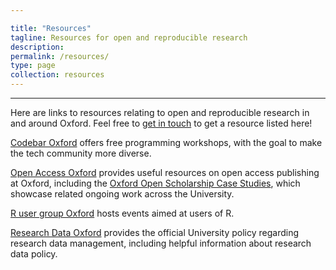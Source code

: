 ```yaml
---

title: "Resources"
tagline: Resources for open and reproducible research
description:
permalink: /resources/
type: page
collection: resources
---
```


---

Here are links to resources relating to open and reproducible research
in and around Oxford. Feel free to <a href="{{ '/get-involved' |
relative_url }}">get in touch</a> to get a resource listed here!

[Codebar Oxford](https://codebar.io/) offers free programming
workshops, with the goal to make the tech community more diverse.

[Open Access Oxford](http://openaccess.ox.ac.uk) provides useful
resources on open access publishing at Oxford, including the [Oxford
Open Scholarship Case
Studies](http://openaccess.ox.ac.uk/2019/07/22/open-scholarship-at-oxford-case-studies/),
which showcase related ongoing work across the University.

[R user group Oxford](https://r-oxford.github.io/) hosts events aimed
at users of R.

[Research Data Oxford](http://researchdata.ox.ac.uk) provides the
official University policy regarding research data management,
including helpful information about research data policy.
